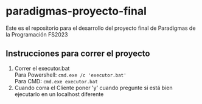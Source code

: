# paradigmas-proyecto-final
Este es el repositorio para el desarrollo del proyecto final de Paradigmas de la Programación FS2023

## Instrucciones para correr el proyecto

1. Correr el executor.bat \
    Para Powershell: ```cmd.exe /c 'executor.bat'``` \
    Para CMD: ```cmd.exe executor.bat```
2. Cuando corra el Cliente poner 'y' cuando pregunte si está bien ejecutarlo en un localhost diferente
